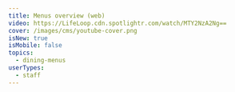 ```yaml
---
title: Menus overview (web)
video: https://LifeLoop.cdn.spotlightr.com/watch/MTY2NzA2Ng==
cover: /images/cms/youtube-cover.png
isNew: true
isMobile: false
topics:
  - dining-menus
userTypes:
  - staff
---
```

